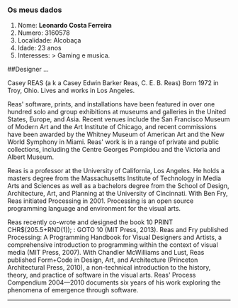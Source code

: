 ### Os meus dados

1. Nome: **Leonardo Costa Ferreira**
2. Numero: 3160578
3. Localidade: Alcobaça
4. Idade: 23 anos
5. Interesses: > Gaming e musica.

##Designer ...

Casey REAS (a k a Casey Edwin Barker Reas, C. E. B. Reas)
Born 1972 in Troy, Ohio. Lives and works in Los Angeles.

Reas' software, prints, and installations have been featured in over one hundred solo and group exhibitions at museums and galleries in the United States, Europe, and Asia. Recent venues include the San Francisco Museum of Modern Art and the Art Institute of Chicago, and recent commissions have been awarded by the Whitney Museum of American Art and the New World Symphony in Miami. Reas' work is in a range of private and public collections, including the Centre Georges Pompidou and the Victoria and Albert Museum.

Reas is a professor at the University of California, Los Angeles. He holds a masters degree from the Massachusetts Institute of Technology in Media Arts and Sciences as well as a bachelors degree from the School of Design, Architecture, Art, and Planning at the University of Cincinnati. With Ben Fry, Reas initiated Processing in 2001. Processing is an open source programming language and environment for the visual arts.

Reas recently co-wrote and designed the book 10 PRINT CHR$(205.5+RND(1)); : GOTO 10 (MIT Press, 2013). Reas and Fry published Processing: A Programming Handbook for Visual Designers and Artists, a comprehensive introduction to programming within the context of visual media (MIT Press, 2007). With Chandler McWilliams and Lust, Reas published Form+Code in Design, Art, and Architecture (Princeton Architectural Press, 2010), a non-technical introduction to the history, theory, and practice of software in the visual arts. Reas' Process Compendium 2004—2010 documents six years of his work exploring the phenomena of emergence through software.

-----------------------------------------------------
